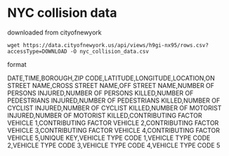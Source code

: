 # NYC collision data

downloaded from cityofnewyork

```shell
wget https://data.cityofnewyork.us/api/views/h9gi-nx95/rows.csv?accessType=DOWNLOAD -O nyc_collision_data.csv
```

format 

DATE,TIME,BOROUGH,ZIP CODE,LATITUDE,LONGITUDE,LOCATION,ON STREET NAME,CROSS STREET NAME,OFF STREET NAME,NUMBER OF PERSONS INJURED,NUMBER OF PERSONS KILLED,NUMBER OF PEDESTRIANS INJURED,NUMBER OF PEDESTRIANS KILLED,NUMBER OF CYCLIST INJURED,NUMBER OF CYCLIST KILLED,NUMBER OF MOTORIST INJURED,NUMBER OF MOTORIST KILLED,CONTRIBUTING FACTOR VEHICLE 1,CONTRIBUTING FACTOR VEHICLE 2,CONTRIBUTING FACTOR VEHICLE 3,CONTRIBUTING FACTOR VEHICLE 4,CONTRIBUTING FACTOR VEHICLE 5,UNIQUE KEY,VEHICLE TYPE CODE 1,VEHICLE TYPE CODE 2,VEHICLE TYPE CODE 3,VEHICLE TYPE CODE 4,VEHICLE TYPE CODE 5
